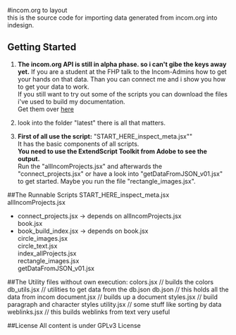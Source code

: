 #incom.org to layout  
this is the source code for importing data generated from incom.org into indesign. 
## Getting Started 
1. **The incom.org API is still in alpha phase. so i can't gibe the keys away yet.** If you are a student at the FHP talk to the Incom-Admins how to get your hands on that data. Than you can connect me and i show you how to get your data to work.  
If you still want to try out some of the scripts you can download the files i've used to build my documentation.  
Get them over [here](http://fabiantheblind.info/downloads/incomOrg2Layout.zip)  

2. look into the folder "latest" there is all that matters. 
 
3. **First of all use the script:** "START_HERE_inspect_meta.jsx""  
It has the basic components of all scripts.  
**You need to use the ExtendScript Toolkit from Adobe to see the output.**   
Run the "allIncomProjects.jsx" and afterwards the "connect_projects.jsx" or have a look into "getDataFromJSON_v01.jsx" to get started.
Maybe you run the file "rectangle_images.jsx".   

##The Runnable Scripts 
START_HERE_inspect_meta.jsx    
allIncomProjects.jsx  
- connect_projects.jsx -> depends on allIncomProjects.jsx  book.jsx  
- book_build_index.jsx -> depends on book.jsx  circle_images.jsx  circle_text.jsx  
index_allProjects.jsx    rectangle_images.jsx    getDataFromJSON_v01.jsx    

##The Utility files without own execution:
colors.jsx // builds the colors  db_utils.jsx  // utilities to get data from the db.jsondb.json  // this holds all the data from incomdocument.jsx  // builds up a documentstyles.jsx  // build paragraph and character stylesutility.jsx  // some stuff like sorting by dataweblinks.jsx  // this builds weblinks from text very useful

##License
All content is under GPLv3 License 